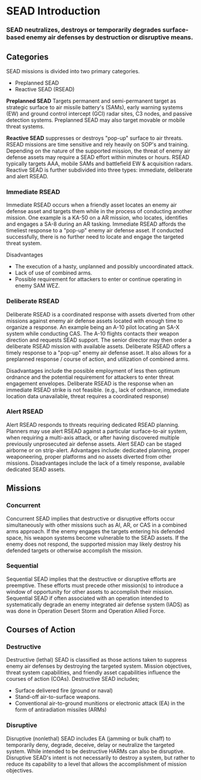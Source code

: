 # SEAD Introduction

### SEAD neutralizes, destroys or temporarily degrades surface-based enemy air defenses by destruction or disruptive means.

## Categories

SEAD missions is divided into two primary categories.
* Preplanned SEAD
* Reactive SEAD (RSEAD)

**Preplanned SEAD** Targets permanent and semi-permanent target as strategic surface to air missile battery's (SAMs), early warning systems (EW) and ground control intercept (GCI) radar sites, C3 nodes, and passive detection systems. Preplanned SEAD may also target movable or mobile threat systems.

**Reactive SEAD** suppresses or destroys "pop-up" surface to air threats. RSEAD missions are time sensitive and rely heavily on SOP's and training. Depending on the nature of the supported mission, the threat of enemy air defense assets may require a SEAD effort within minutes or hours. RSEAD typically targets AAA, mobile SAMs and battlefield EW & acquisition radars. Reactive SEAD is further subdivided into three types: immediate, deliberate and alert RSEAD.
 
### Immediate RSEAD

Immediate RSEAD occurs when a friendly asset locates an enemy air defense asset and targets them while in the process of conducting another mission. One example is a KA-50 on a AR mission, who locates, identifies and engages a SA-8 during an AR tasking. Immediate RSEAD affords the timeliest response to a "pop-up" enemy air defense asset. If conducted successfully, there is no further need to locate and engage the targeted threat system.

Disadvantages
* The execution of a hasty, unplanned and possibly uncoordinated attack.
* Lack of use of combined arms.
* Possible requirement for attackers to enter or continue operating in enemy SAM WEZ.

### Deliberate RSEAD

Deliberate RSEAD is a coordinated response with assets diverted from other missions against enemy air defense assets located with enough time to organize a response. An example being an A-10 pilot locating an SA-X system while conducting CAS. The A-10 flights contacts their weapon direction and requests SEAD support. The senior director may then order a  deliberate RSEAD mission with available assets. Deliberate RSEAD offers a timely response to a "pop-up" enemy air defense asset. It also allows for a preplanned response / course of action, and utilization of combined arms.

Disadvantages include the possible employment of less then optimum ordnance and the potential requirement for attackers to enter threat engagement envelopes. Deliberate RSEAD is the response when an immediate RSEAD strike is not feasible. (e.g., lack of ordnance, immediate location data unavailable, threat requires a coordinated response) 

### Alert RSEAD

Alert RSEAD responds to threats requiring dedicated RSEAD planning. Planners may use alert RSEAD against a particular surface-to-air system, when requiring a multi-axis attack, or after having discovered multiple previously unprosecuted air defense assets. Alert SEAD can be staged airborne or on strip-alert. Advantages include: dedicated planning, proper weaponeering, proper platforms and no assets diverted from other missions. Disadvantages include the lack of a timely response, available dedicated SEAD assets.

## Missions

### Concurrent

Concurrent SEAD implies that destructive or disruptive efforts occur simultaneously with other missions such as AI, AR, or CAS in a combined arms approach. If the enemy engages the targets entering his defended space, his weapon systems become vulnerable to the SEAD assets. If the enemy does not respond, the supported mission may likely destroy his defended targets or otherwise accomplish the mission.

### Sequential

Sequential SEAD implies that the destructive or disruptive efforts are preemptive. These efforts must precede other mission(s) to introduce a window of opportunity for other assets to accomplish their mission. Sequential SEAD if often associated with an operation intended to systematically degrade an enemy integrated air defense system (IADS) as was done in Operation Desert Storm and Operation Allied Force.

## Courses of Action

### Destructive

Destructive (lethal) SEAD is classified as those actions taken to suppress enemy air defenses by destroying the targeted system. Mission objectives, threat system capabilities, and friendly asset capabilities influence the courses of action (COAs). Destructive SEAD includes;
* Surface delivered fire (ground or naval)
* Stand-off air-to-surface weapons.
* Conventional air-to-ground munitions or electronic attack (EA) in the form of antiradiation missiles (ARMs)

### Disruptive

Disruptive (nonlethal) SEAD includes EA (jamming or bulk chaff) to temporarily deny, degrade, deceive, delay or neutralize the targeted system. While intended to be destructive HARMs can also be disruptive. Disruptive SEAD's intent is not necessarily to destroy a system, but rather to reduce its capability to a level that allows the accomplishment of mission objectives.



















